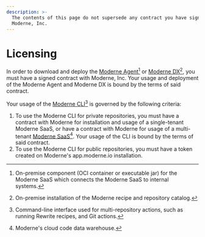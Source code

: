 ```yaml
---
description: >-
  The contents of this page do not supersede any contract you have signed with
  Moderne, Inc.
---
```


# Licensing

In order to download and deploy the [Moderne Agent](#user-content-fn-1)[^1] or [Moderne DX](#user-content-fn-2)[^2], you must have a signed contract with Moderne, Inc. Your usage and deployment of the Moderne Agent and Moderne DX is bound by the terms of said contract.

Your usage of the [Moderne CLI](#user-content-fn-3)[^3] is governed by the following criteria:

1. To use the Moderne CLI for private repositories, you must have a contract with Moderne for installation and usage of a single-tenant Moderne SaaS, or have a contract with Moderne for usage of a multi-tenant [Moderne SaaS](#user-content-fn-4)[^4]. Your usage of the CLI is bound by the terms of said contract.
2. To use the Moderne CLI for public repositories, you must have a token created on Moderne's app.moderne.io installation.





[^1]: On-premise component (OCI container or executable jar) for the Moderne SaaS which connects the Moderne SaaS to internal systems.

[^2]: On-premise installation of the Moderne recipe and repository catalog.

[^3]: Command-line interface used for multi-repository actions, such as running Rewrite recipes, and Git actions.

[^4]: Moderne's cloud code data warehouse.
